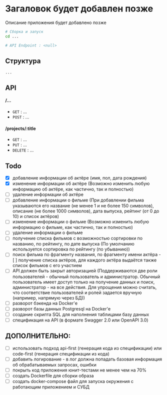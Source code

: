 # Загаловок будет добавлен позже
Описание приложения будет добавлено позже

```bash
# Сборка и запуск
cd ...

# API Endpoint : <null>
```

## Структура
```
...
```

## API

#### /...
* `GET` : ...
* `POST` : ...

#### /projects/:title
* `GET` : ...
* `PUT` : ...
* `DELETE` : ...

## Todo
- [x] добавление информации об актёре (имя, пол, дата рождения)
- [x] изменение информации об актёре (Возможно изменить любую информацию об актёре, как частично, так и полностью)
- [ ] ﻿﻿удаление информации об актёре
- [ ] добавление информации о фильме (При добавлении фильма указываются его название (не менее 1 и не более 150 символов), описание (не более 1000 символов), дата выпуска, рейтинг (от 0 до 10) и список актёров)
- [ ] изменение информации о фильме (Возможно изменить любую информацию о фильме, как частично, так и полностью)
- [ ] ﻿﻿удаление информации о фильме
- [ ] получение списка фильмов с возможностью сортировки по названию, по рейтингу, по дате выпуска (По умолчанию используется сортировка по рейтингу (по убыванию))
- [ ] поиск фильма по фрагменту названия, по фрагменту имени актёра
﻿﻿- [ ] получение списка актёров, для каждого актёра выдаётся также список фильмов с его участием
- [ ] АРІ должен быть закрыт авторизацией (﻿﻿Поддерживаются две роли пользователей - обычный пользователь и администратор. Обычный пользователь имеет доступ только на получение данных и поиск, администратор - на все действия. Для упрощения можно считать, что соответствие пользователей и ролей задается вручную (например, напрямую через БД))
- [ ] разворот бэкенда на Docker'е
- [ ] разворот базы данных Postgresql на Docker'е
- [ ] создание скрипта SQL для наполнения таблицами базу данных
- [ ] спецификация на АРІ (в формате Swagger 2.0 или OpenAPI 3.0)
      
## ДОПОЛНИТЕЛЬНО:
      
- [ ] использовать подход api-first (генерация кода из спецификации) или code-first (генерация спецификации из кода)
- [ ] добавить логирование - в лог должна попадать базовая информация об обрабатываемых запросах, ошибки
- [ ] покрыть код приложения юнит-тестами не менее чем на 70%
- [ ] создать Dockerfile для сборки образа
- [ ] создать docker-compose файл для запуска окружения с работающим приложением и СУБД
